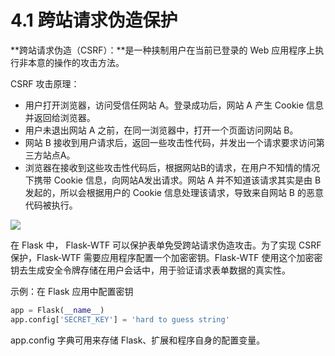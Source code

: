 # 4.1 跨站请求伪造保护

**跨站请求伪造（CSRF）：**是一种挟制用户在当前已登录的 Web 应用程序上执行非本意的操作的攻击方法。

CSRF 攻击原理：

- 用户打开浏览器，访问受信任网站 A。登录成功后，网站 A 产生 Cookie 信息并返回给浏览器。
- 用户未退出网站 A 之前，在同一浏览器中，打开一个页面访问网站 B。
- 网站 B 接收到用户请求后，返回一些攻击性代码，并发出一个请求要求访问第三方站点A。
- 浏览器在接收到这些攻击性代码后，根据网站B的请求，在用户不知情的情况下携带 Cookie 信息，向网站A发出请求。网站 A 并不知道该请求其实是由 B 发起的，所以会根据用户的 Cookie 信息处理该请求，导致来自网站 B 的恶意代码被执行。

![](https://gitee.com/linwang0714/ImgHosting/raw/master/article_img//20200921.png)

在 Flask 中， Flask-WTF 可以保护表单免受跨站请求伪造攻击。为了实现 CSRF 保护，Flask-WTF 需要应用程序配置一个加密密钥。Flask-WTF 使用这个加密密钥去生成安全令牌存储在用户会话中，用于验证请求表单数据的真实性。

示例：在 Flask 应用中配置密钥

```python
app = Flask(__name__)
app.config['SECRET_KEY'] = 'hard to guess string'
```

app.config 字典可用来存储 Flask、扩展和程序自身的配置变量。